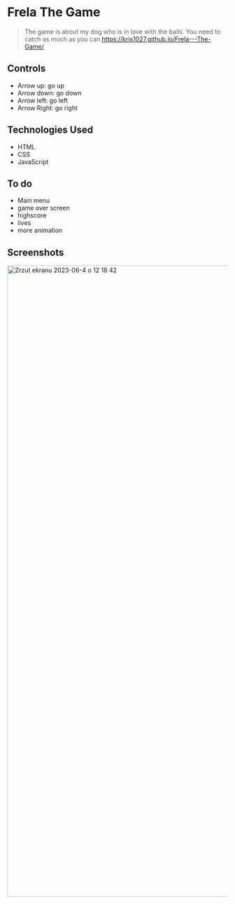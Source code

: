 # Frela The Game
> The game is about my dog who is in love with the balls. You need to catch as much as you can
> https://kris1027.github.io/Frela---The-Game/

## Controls
- Arrow up: go up
- Arrow down: go down
- Arrow left: go left
- Arrow Right: go right

## Technologies Used
- HTML
- CSS
- JavaScript

## To do
- Main menu
- game over screen
- highscore
- lives
- more animation

## Screenshots

<img width="1440" alt="Zrzut ekranu 2023-06-4 o 12 18 42" src="https://github.com/Kris1027/Frela---The-Game/assets/120410235/9b3e7981-6e69-456e-9b2c-17c66d6489e1">
